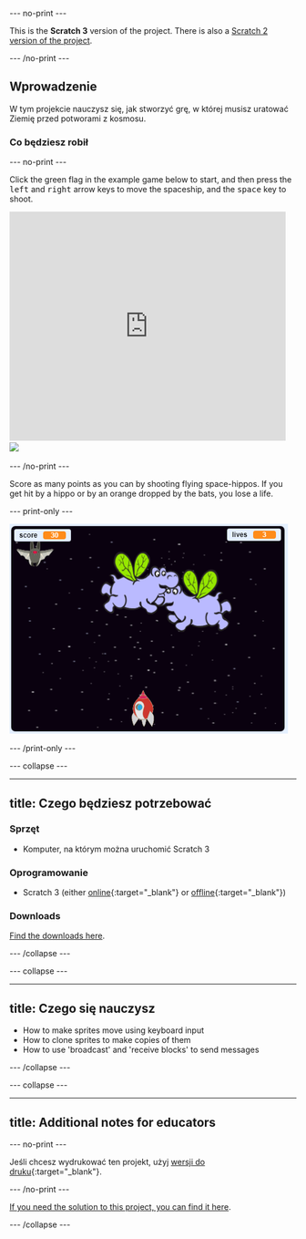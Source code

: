 \--- no-print \---

This is the **Scratch 3** version of the project. There is also a [Scratch 2 version of the project](https://projects.raspberrypi.org/en/projects/clone-wars-scratch2).

\--- /no-print \---

## Wprowadzenie

W tym projekcie nauczysz się, jak stworzyć grę, w której musisz uratować Ziemię przed potworami z kosmosu.

### Co będziesz robił

\--- no-print \---

Click the green flag in the example game below to start, and then press the <kbd>left</kbd> and <kbd>right</kbd> arrow keys to move the spaceship, and the <kbd>space</kbd> key to shoot.

<div class="scratch-preview">
  <iframe allowtransparency="true" width="485" height="402" src="https://scratch.mit.edu/projects/embed/276887163/?autostart=false" frameborder="0" scrolling="no"></iframe>
  <img src="images/invaders-final.png">
</div>

\--- /no-print \---

Score as many points as you can by shooting flying space-hippos. If you get hit by a hippo or by an orange dropped by the bats, you lose a life.

\--- print-only \---

![desc](images/showcase.png)

\--- /print-only \---

\--- collapse \---

* * *

## title: Czego będziesz potrzebować

### Sprzęt

+ Komputer, na którym można uruchomić Scratch 3

### Oprogramowanie

+ Scratch 3 (either [online](https://rpf.io/scratchon){:target="_blank"} or [offline](https://rpf.io/scratchoff){:target="_blank"})

### Downloads

[Find the downloads here](http://rpf.io/p/en/clone-wars-go).

\--- /collapse \---

\--- collapse \---

* * *

## title: Czego się nauczysz

+ How to make sprites move using keyboard input
+ How to clone sprites to make copies of them
+ How to use 'broadcast' and 'receive blocks' to send messages

\--- /collapse \---

\--- collapse \---

* * *

## title: Additional notes for educators

\--- no-print \---

Jeśli chcesz wydrukować ten projekt, użyj [wersji do druku](https://projects.raspberrypi.org/en/projects/clone-wars/print){:target="_blank"}.

\--- /no-print \---

[If you need the solution to this project, you can find it here](http://rpf.io/p/en/clone-wars-get).

\--- /collapse \---